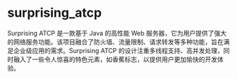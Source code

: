 # surprising_atcp
Surprising ATCP 是一款基于 Java 的高性能 Web 服务器，它为用户提供了强大的网络服务功能。该项目融合了防火墙、流量限制、请求转发等多种功能，旨在满足企业级应用的需求。Surprising ATCP 的设计注重多线程支持、高并发处理，同时融入了一些令人惊喜的特色元素，如香蕉标志，以提供用户更加愉快的开发体验。
